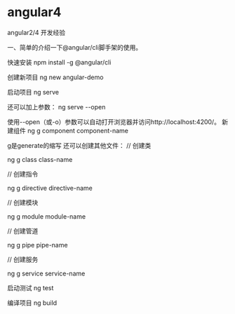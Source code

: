 # angular4
angular2/4 开发经验

一、简单的介绍一下@angular/cli脚手架的使用。

快速安装
npm install -g @angular/cli

创建新项目
ng new angular-demo

启动项目
ng serve

还可以加上参数：
ng serve --open

使用--open（或-o）参数可以自动打开浏览器并访问http://localhost:4200/。
新建组件
ng g component component-name

g是generate的缩写 还可以创建其他文件：
// 创建类  

ng g class class-name   



// 创建指令  

ng g directive directive-name   



// 创建模块  

ng g module module-name   



// 创建管道  

ng g pipe pipe-name   



// 创建服务  

ng g service service-name

启动测试
ng test

编译项目
ng build
